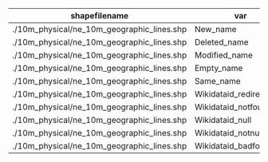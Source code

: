 shapefilename                               |  var                     |  value
--------------------------------------------|--------------------------|-------
./10m_physical/ne_10m_geographic_lines.shp  |  New_name                |  21
./10m_physical/ne_10m_geographic_lines.shp  |  Deleted_name            |  0
./10m_physical/ne_10m_geographic_lines.shp  |  Modified_name           |  0
./10m_physical/ne_10m_geographic_lines.shp  |  Empty_name              |  0
./10m_physical/ne_10m_geographic_lines.shp  |  Same_name               |  105
./10m_physical/ne_10m_geographic_lines.shp  |  Wikidataid_redirected   |  0
./10m_physical/ne_10m_geographic_lines.shp  |  Wikidataid_notfound     |  0
./10m_physical/ne_10m_geographic_lines.shp  |  Wikidataid_null         |  0
./10m_physical/ne_10m_geographic_lines.shp  |  Wikidataid_notnull      |  6
./10m_physical/ne_10m_geographic_lines.shp  |  Wikidataid_badformated  |  0
